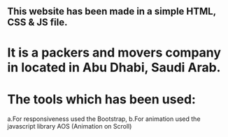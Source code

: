## This website has been made in a simple HTML, CSS & JS file. 
 # It is a packers and movers company in located in Abu Dhabi, Saudi Arab.

# The tools which has been used:
  a.For responsiveness used the Bootstrap,
  b.For animation used the javascript library AOS (Animation on Scroll)